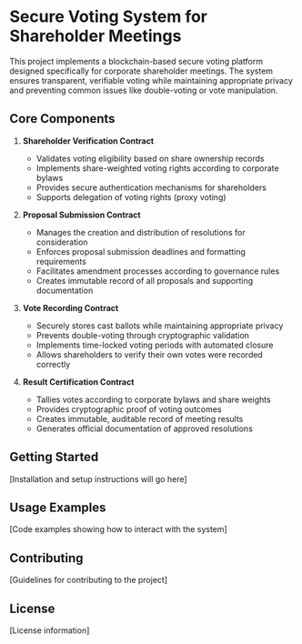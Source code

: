 # Secure Voting System for Shareholder Meetings

This project implements a blockchain-based secure voting platform designed specifically for corporate shareholder meetings. The system ensures transparent, verifiable voting while maintaining appropriate privacy and preventing common issues like double-voting or vote manipulation.

## Core Components

1. **Shareholder Verification Contract**
    - Validates voting eligibility based on share ownership records
    - Implements share-weighted voting rights according to corporate bylaws
    - Provides secure authentication mechanisms for shareholders
    - Supports delegation of voting rights (proxy voting)

2. **Proposal Submission Contract**
    - Manages the creation and distribution of resolutions for consideration
    - Enforces proposal submission deadlines and formatting requirements
    - Facilitates amendment processes according to governance rules
    - Creates immutable record of all proposals and supporting documentation

3. **Vote Recording Contract**
    - Securely stores cast ballots while maintaining appropriate privacy
    - Prevents double-voting through cryptographic validation
    - Implements time-locked voting periods with automated closure
    - Allows shareholders to verify their own votes were recorded correctly

4. **Result Certification Contract**
    - Tallies votes according to corporate bylaws and share weights
    - Provides cryptographic proof of voting outcomes
    - Creates immutable, auditable record of meeting results
    - Generates official documentation of approved resolutions

## Getting Started

[Installation and setup instructions will go here]

## Usage Examples

[Code examples showing how to interact with the system]

## Contributing

[Guidelines for contributing to the project]

## License

[License information]

